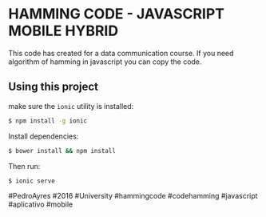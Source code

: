 HAMMING CODE - JAVASCRIPT MOBILE HYBRID
=====================



This code has created for a data communication course.
If you need algorithm of hamming in javascript you can copy the code.

## Using this project

make sure the `ionic` utility is installed:

```bash
$ npm install -g ionic
```

Install dependencies: 

```bash
$ bower install && npm install
```

Then run:

```bash
$ ionic serve
```

#PedroAyres #2016 #University #hammingcode #codehamming #javascript #aplicativo #mobile
